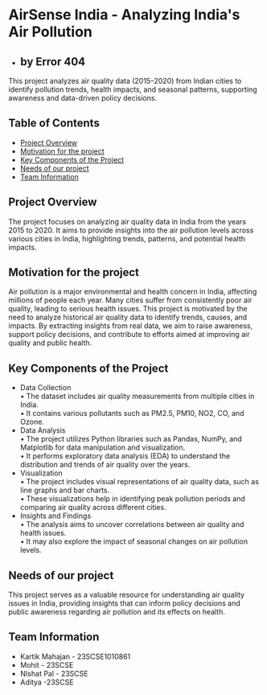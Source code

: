 # AirSense India - Analyzing India's Air Pollution
- ## by Error 404
This project analyzes air quality data (2015–2020) from Indian cities to identify pollution trends, health impacts, and seasonal patterns, supporting awareness and data-driven policy decisions.
## Table of Contents
- [Project Overview](#Project-Overview)
- [Motivation for the project ](#Motivation-for-the-project )
- [Key Components of the Project](#Key-Components-of-the-Project)
- [Needs of our project](#Needs-of-our-project)
- [Team Information](#team-information)

## Project Overview  
The project focuses on analyzing air quality data in India from the years 2015 to 2020. It aims to provide insights into the air pollution levels across various cities in India, highlighting trends, patterns, and potential health impacts.

## Motivation for the project 
Air pollution is a major environmental and health concern in India, affecting millions of people each year. Many cities suffer from consistently poor air quality, leading to serious health issues. This project is motivated by the need to analyze historical air quality data to identify trends, causes, and impacts. By extracting insights from real data, we aim to raise awareness, support policy decisions, and contribute to efforts aimed at improving air quality and public health.

## Key Components of the Project
- Data Collection  
• The dataset includes air quality measurements from multiple cities in India.  
• It contains various pollutants such as PM2.5, PM10, NO2, CO, and Ozone.  
- Data Analysis  
• The project utilizes Python libraries such as Pandas, NumPy, and Matplotlib for data manipulation and visualization.  
• It performs exploratory data analysis (EDA) to understand the distribution and trends of air quality over the years.  
- Visualization  
• The project includes visual representations of air quality data, such as line graphs and bar charts.  
• These visualizations help in identifying peak pollution periods and comparing air quality across different cities.  
- Insights and Findings  
• The analysis aims to uncover correlations between air quality and health issues.  
• It may also explore the impact of seasonal changes on air pollution levels.  

## Needs of our project
This project serves as a valuable resource for understanding air quality issues in India, providing insights that can inform policy decisions and public awareness regarding air pollution and its effects on health.

## Team Information
- Kartik Mahajan - 23SCSE1010861
- Mohit - 23SCSE
- NIshat Pal - 23SCSE
- Aditya -23SCSE

